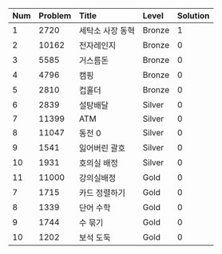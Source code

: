  | Num   | Problem | Title     | Level  |Solution 
|-------|---------|:----------|:-------| -------------
 1| 2720    | 세탁소 사장 동혁 | Bronze |  1
 2| 10162   | 전자레인지     | Bronze |   0   
 3| 5585    | 거스름돈      | Bronze |   0   
 4| 4796    | 캠핑        | Bronze | 0     
 5| 2810    | 컵홀더       | Bronze | 0     
 6| 2839    | 설탕배달      | Silver | 0     
 7| 11399   | ATM       | Silver | 0     
 8| 11047   | 동전 0      | Silver | 0     
 9| 1541    | 잃어버린 괄호   | Silver | 0     
 10| 1931    | 호의실 배정    | Silver | 0 
  11| 11000   | 강의실배정     | Gold   | 0     
 7| 1715    | 카드 정렬하기   | Gold | 0     
 8| 1339    | 단어 수학     | Gold | 0     
 9| 1744    | 수 묶기      | Gold | 0     
 10| 1202    | 보석 도둑     | Gold | 0     